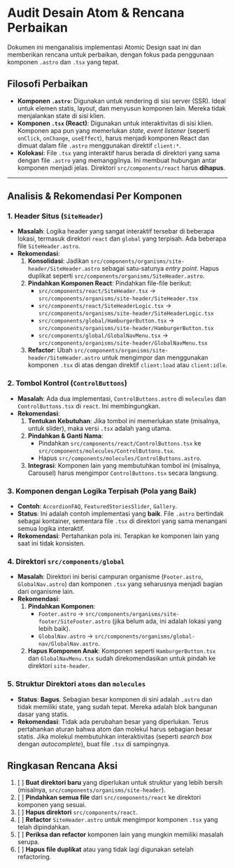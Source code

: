 # Audit Desain Atom & Rencana Perbaikan

Dokumen ini menganalisis implementasi Atomic Design saat ini dan memberikan rencana untuk perbaikan, dengan fokus pada penggunaan komponen `.astro` dan `.tsx` yang tepat.

## Filosofi Perbaikan

- **Komponen `.astro`**: Digunakan untuk rendering di sisi server (SSR). Ideal untuk elemen statis, layout, dan menyusun komponen lain. Mereka tidak menjalankan state di sisi klien.
- **Komponen `.tsx` (React)**: Digunakan untuk interaktivitas di sisi klien. Komponen apa pun yang memerlukan *state*, *event listener* (seperti `onClick`, `onChange`, `useEffect`), harus menjadi komponen React dan dimuat dalam file `.astro` menggunakan direktif `client:*`.
- **Kolokasi**: File `.tsx` yang interaktif harus berada di direktori yang sama dengan file `.astro` yang memanggilnya. Ini membuat hubungan antar komponen menjadi jelas. Direktori `src/components/react` harus **dihapus**.

---

## Analisis & Rekomendasi Per Komponen

### 1. Header Situs (`SiteHeader`)

- **Masalah**: Logika header yang sangat interaktif tersebar di beberapa lokasi, termasuk direktori `react` dan `global` yang terpisah. Ada beberapa file `SiteHeader.astro`.
- **Rekomendasi**:
    1.  **Konsolidasi**: Jadikan `src/components/organisms/site-header/SiteHeader.astro` sebagai satu-satunya *entry point*. Hapus duplikat seperti `src/components/organisms/SiteHeader.astro`.
    2.  **Pindahkan Komponen React**: Pindahkan file-file berikut:
        - `src/components/react/SiteHeader.tsx` → `src/components/organisms/site-header/SiteHeader.tsx`
        - `src/components/react/SiteHeaderLogic.tsx` → `src/components/organisms/site-header/SiteHeaderLogic.tsx`
        - `src/components/global/HamburgerButton.tsx` → `src/components/organisms/site-header/HamburgerButton.tsx`
        - `src/components/global/GlobalNavMenu.tsx` → `src/components/organisms/site-header/GlobalNavMenu.tsx`
    3.  **Refactor**: Ubah `src/components/organisms/site-header/SiteHeader.astro` untuk mengimpor dan menggunakan komponen `.tsx` di atas dengan direktif `client:load` atau `client:idle`.

### 2. Tombol Kontrol (`ControlButtons`)

- **Masalah**: Ada dua implementasi, `ControlButtons.astro` di `molecules` dan `ControlButtons.tsx` di `react`. Ini membingungkan.
- **Rekomendasi**:
    1.  **Tentukan Kebutuhan**: Jika tombol ini memerlukan state (misalnya, untuk slider), maka versi `.tsx` adalah yang utama.
    2.  **Pindahkan & Ganti Nama**:
        - Pindahkan `src/components/react/ControlButtons.tsx` ke `src/components/molecules/ControlButtons.tsx`.
        - Hapus `src/components/molecules/ControlButtons.astro`.
    3.  **Integrasi**: Komponen lain yang membutuhkan tombol ini (misalnya, Carousel) harus mengimpor `ControlButtons.tsx` secara langsung.

### 3. Komponen dengan Logika Terpisah (Pola yang Baik)

- **Contoh**: `AccordionFAQ`, `FeaturedStoriesSlider`, `Gallery`.
- **Status**: Ini adalah contoh implementasi yang **baik**. File `.astro` bertindak sebagai kontainer, sementara file `.tsx` di direktori yang sama menangani semua logika interaktif.
- **Rekomendasi**: Pertahankan pola ini. Terapkan ke komponen lain yang saat ini tidak konsisten.

### 4. Direktori `src/components/global`

- **Masalah**: Direktori ini berisi campuran organisme (`Footer.astro`, `GlobalNav.astro`) dan komponen `.tsx` yang seharusnya menjadi bagian dari organisme lain.
- **Rekomendasi**:
    1.  **Pindahkan Komponen**:
        - `Footer.astro` → `src/components/organisms/site-footer/SiteFooter.astro` (jika belum ada, ini adalah lokasi yang lebih baik).
        - `GlobalNav.astro` → `src/components/organisms/global-nav/GlobalNav.astro`.
    2.  **Hapus Komponen Anak**: Komponen seperti `HamburgerButton.tsx` dan `GlobalNavMenu.tsx` sudah direkomendasikan untuk pindah ke direktori `site-header`.

### 5. Struktur Direktori `atoms` dan `molecules`

- **Status**: **Bagus**. Sebagian besar komponen di sini adalah `.astro` dan tidak memiliki state, yang sudah tepat. Mereka adalah blok bangunan dasar yang statis.
- **Rekomendasi**: Tidak ada perubahan besar yang diperlukan. Terus pertahankan aturan bahwa atom dan molekul harus sebagian besar statis. Jika molekul membutuhkan interaktivitas (seperti *search box* dengan *autocomplete*), buat file `.tsx` di sampingnya.

## Ringkasan Rencana Aksi

1.  [ ] **Buat direktori baru** yang diperlukan untuk struktur yang lebih bersih (misalnya, `src/components/organisms/site-header`).
2.  [ ] **Pindahkan semua file** dari `src/components/react` ke direktori komponen yang sesuai.
3.  [ ] **Hapus direktori** `src/components/react`.
4.  [ ] **Refactor** `SiteHeader.astro` untuk mengimpor komponen `.tsx` yang telah dipindahkan.
5.  [ ] **Periksa dan refactor** komponen lain yang mungkin memiliki masalah serupa.
6.  [ ] **Hapus file duplikat** atau yang tidak lagi digunakan setelah refactoring.
